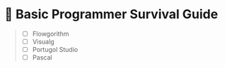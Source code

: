 # :card_index: Basic Programmer Survival Guide
> - [ ] Flowgorithm
> - [ ] Visualg
> - [ ] Portugol Studio
> - [ ] Pascal